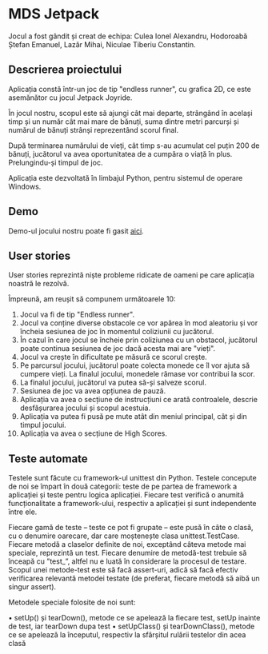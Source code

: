 # MDS Jetpack
Jocul a fost gândit și creat de echipa: Culea Ionel Alexandru, Hodoroabă Ștefan Emanuel, Lazăr Mihai, Niculae Tiberiu Constantin.

## Descrierea proiectului
Aplicația constă într-un joc de tip "endless runner", cu grafica 2D, ce este asemănător cu jocul Jetpack Joyride.

În jocul nostru, scopul este să ajungi cât mai departe, strângând în același timp și un număr cât mai mare de bănuți, suma dintre metri parcurși și numărul de bănuți strânși reprezentând scorul final.

După terminarea numărului de vieți, cât timp s-au acumulat cel puțin 200 de bănuți, jucătorul va avea oportunitatea de a cumpăra o viață în plus. Prelungindu-și timpul de joc.

Aplicația este dezvoltată în limbajul Python, pentru sistemul de operare Windows.

## Demo
Demo-ul jocului nostru poate fi gasit [aici](https://www.youtube.com/watch?v=e4r82uQ2hro).

## User stories
User stories reprezintă niște probleme ridicate de oameni pe care aplicația noastră le rezolvă.

Împreună, am reușit să compunem următoarele 10:

1. Jocul va fi de tip "Endless runner".
2. Jocul va conține diverse obstacole ce vor apărea în mod aleatoriu și vor încheia sesiunea de joc în momentul coliziunii cu jucătorul.
3. În cazul în care jocul se încheie prin coliziunea cu un obstacol, jucătorul poate continua sesiunea de joc dacă acesta mai are "vieți".
4. Jocul va crește în dificultate pe măsură ce scorul crește.
5. Pe parcursul jocului, jucătorul poate colecta monede ce îl vor ajuta să cumpere vieți. La finalul jocului, monedele rămase vor contribui la scor.
6. La finalul jocului, jucătorul va putea să-și salveze scorul.
7. Sesiunea de joc va avea opțiunea de pauză.
8. Aplicația va avea o secțiune de instrucțiuni ce arată controalele, descrie desfășurarea jocului și scopul acestuia.
9. Aplicația va putea fi pusă pe mute atât din meniul principal, cât și din timpul jocului.
10. Aplicația va avea o secțiune de High Scores.

## Teste automate
Testele sunt făcute cu framework-ul unittest din Python. Testele concepute de noi se împart în două categorii: teste de pe partea de framework a aplicației și teste pentru logica aplicației. Fiecare test verifică o anumită funcționalitate a framework-ului, respectiv a aplicației și sunt independente între ele.

Fiecare gamă de teste – teste ce pot fi grupate – este pusă în câte o clasă, cu o denumire oarecare, dar care moștenește clasa unittest.TestCase. Fiecare metodă a claselor definite de noi, exceptând câteva metode mai speciale, reprezintă un test. Fiecare denumire de metodă-test trebuie să înceapă cu ”test_”, altfel nu e luată în considerare la procesul de testare. Scopul unei metode-test este să facă assert-uri, adică să facă efectiv verificarea relevantă metodei testate (de preferat, fiecare metodă să aibă un singur assert).

Metodele speciale folosite de noi sunt:

•	setUp() și tearDown(), metode ce se apelează la fiecare test, setUp inainte de test, iar tearDown dupa test
•	setUpClass() și tearDownClass(), metode ce se apelează la începutul, respectiv la sfârșitul rulării testelor din acea clasă
